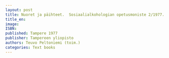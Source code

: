 ```yaml
---
layout: post
title: Nuoret ja päihteet.  Sosiaalialkohologian opetusmoniste 2/1977. (110 s.)
title_en:  
image: 
ISBN: 
published: Tampere 1977 
publisher: Tampereen yliopisto
authors: Teuvo Peltoniemi (toim.)
categories: Text books
---
```

